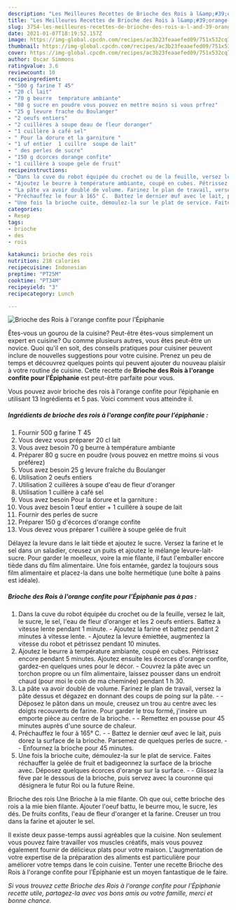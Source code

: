 ```yaml
---
description: "Les Meilleures Recettes de Brioche des Rois à l&amp;#39;orange confite pour l’Épiphanie"
title: "Les Meilleures Recettes de Brioche des Rois à l&amp;#39;orange confite pour l’Épiphanie"
slug: 3754-les-meilleures-recettes-de-brioche-des-rois-a-l-and-39-orange-confite-pour-lepiphanie
date: 2021-01-07T18:19:52.157Z
image: https://img-global.cpcdn.com/recipes/ac3b23feaaefed09/751x532cq70/brioche-des-rois-a-lorange-confite-pour-lepiphanie-photo-principale-de-la-recette.jpg
thumbnail: https://img-global.cpcdn.com/recipes/ac3b23feaaefed09/751x532cq70/brioche-des-rois-a-lorange-confite-pour-lepiphanie-photo-principale-de-la-recette.jpg
cover: https://img-global.cpcdn.com/recipes/ac3b23feaaefed09/751x532cq70/brioche-des-rois-a-lorange-confite-pour-lepiphanie-photo-principale-de-la-recette.jpg
author: Oscar Simmons
ratingvalue: 3.6
reviewcount: 10
recipeingredient:
- "500 g farine T 45"
- "20 cl lait"
- "70 g beurre  temprature ambiante"
- "80 g sucre en poudre vous pouvez en mettre moins si vous prfrez"
- "25 g levure frache du Boulanger"
- "2 oeufs entiers"
- "2 cuillères à soupe deau de fleur doranger"
- "1 cuillère à café sel"
- " Pour la dorure et la garniture "
- "1 uf entier  1 cuillre  soupe de lait"
- " des perles de sucre"
- "150 g dcorces dorange confite"
- "1 cuillère à soupe gele de fruit"
recipeinstructions:
- "Dans la cuve du robot équipée du crochet ou de la feuille, versez le lait, le sucre, le sel, l&#39;eau de fleur d&#39;oranger et les 2 oeufs entiers. Battez à vitesse lente pendant 1 minute. Ajoutez la farine et battez pendant 2 minutes à vitesse lente. Ajoutez la levure émiettée, augmentez la vitesse du robot et pétrissez pendant 10 minutes."
- "Ajoutez le beurre à température ambiante, coupé en cubes. Pétrissez encore pendant 5 minutes. Ajoutez ensuite les écorces d&#39;orange confite, gardez-en quelques unes pour le décor. Couvrez la pâte avec un torchon propre ou un film alimentaire, laissez pousser dans un endroit chaud (pour moi le coin de ma cheminée) pendant 1 h 30."
- "La pâte va avoir doublé de volume. Farinez le plan de travail, versez la pâte dessus et dégazez en donnant des coups de poing sur la pâte.  Déposez le pâton dans un moule, creusez un trou au centre avec les doigts recouverts de farine. Pour garder le trou formé, j&#39;insère un emporte pièce au centre de la brioche.  Remettez en pousse pour 45 minutes auprès d&#39;une source de chaleur."
- "Préchauffez le four à 165° C.  Battez le dernier œuf avec le lait, puis dorez la surface de la brioche. Parsemez de quelques perles de sucre.  Enfournez la brioche pour 45 minutes."
- "Une fois la brioche cuite, démoulez-la sur le plat de service. Faites réchauffer la gelée de fruit et badigeonnez la surface de la brioche avec. Déposez quelques écorces d&#39;orange sur la surface.  Glissez la fève par le dessous de la brioche, puis servez avec la couronne qui désignera le futur Roi ou la future Reine."
categories:
- Resep
tags:
- brioche
- des
- rois

katakunci: brioche des rois 
nutrition: 218 calories
recipecuisine: Indonesian
preptime: "PT25M"
cooktime: "PT34M"
recipeyield: "3"
recipecategory: Lunch

---
```



![Brioche des Rois à l&#39;orange confite pour l’Épiphanie](https://img-global.cpcdn.com/recipes/ac3b23feaaefed09/751x532cq70/brioche-des-rois-a-lorange-confite-pour-lepiphanie-photo-principale-de-la-recette.jpg)

Êtes-vous un gourou de la cuisine? Peut-être êtes-vous simplement un expert en cuisine? Ou comme plusieurs autres, vous êtes peut-être un novice. Quoi qu'il en soit, des conseils pratiques pour cuisiner peuvent inclure de nouvelles suggestions pour votre cuisine. Prenez un peu de temps et découvrez quelques points qui peuvent ajouter du nouveau plaisir à votre routine de cuisine. Cette recette de <strong> Brioche des Rois à l&#39;orange confite pour l’Épiphanie </strong> est peut-être parfaite pour vous.

<!--inarticleads1-->

Vous pouvez avoir brioche des rois à l&#39;orange confite pour l’épiphanie en utilisant 13 Ingrédients et 5 pas. Voici comment vous atteindre il.

##### Ingrédients de brioche des rois à l&#39;orange confite pour l’épiphanie :

1. Fournir 500 g farine T 45
1. Vous devez vous préparer 20 cl lait
1. Vous avez besoin 70 g beurre à température ambiante
1. Préparer 80 g sucre en poudre (vous pouvez en mettre moins si vous préférez)
1. Vous avez besoin 25 g levure fraîche du Boulanger
1. Utilisation 2 oeufs entiers
1. Utilisation 2 cuillères à soupe d&#39;eau de fleur d&#39;oranger
1. Utilisation 1 cuillère à café sel
1. Vous avez besoin  Pour la dorure et la garniture :
1. Vous avez besoin 1 œuf entier + 1 cuillère à soupe de lait
1. Fournir  des perles de sucre
1. Préparer 150 g d&#39;écorces d&#39;orange confite
1. Vous devez vous préparer 1 cuillère à soupe gelée de fruit


Délayez la levure dans le lait tiède et ajoutez le sucre. Versez la farine et le sel dans un saladier, creusez un puits et ajoutez le mélange levure-lait-sucre. Pour garder le moelleux, voire la mie filante, il faut l&#39;emballer encore tiède dans du film alimentaire. Une fois entamée, gardez la toujours sous film alimentaire et placez-la dans une boîte hermétique (une boîte à pains est idéale). 

<!--inarticleads2-->

##### Brioche des Rois à l&#39;orange confite pour l’Épiphanie pas à pas :

1. Dans la cuve du robot équipée du crochet ou de la feuille, versez le lait, le sucre, le sel, l&#39;eau de fleur d&#39;oranger et les 2 oeufs entiers. Battez à vitesse lente pendant 1 minute. - Ajoutez la farine et battez pendant 2 minutes à vitesse lente. - Ajoutez la levure émiettée, augmentez la vitesse du robot et pétrissez pendant 10 minutes.
1. Ajoutez le beurre à température ambiante, coupé en cubes. Pétrissez encore pendant 5 minutes. Ajoutez ensuite les écorces d&#39;orange confite, gardez-en quelques unes pour le décor. - Couvrez la pâte avec un torchon propre ou un film alimentaire, laissez pousser dans un endroit chaud (pour moi le coin de ma cheminée) pendant 1 h 30.
1. La pâte va avoir doublé de volume. Farinez le plan de travail, versez la pâte dessus et dégazez en donnant des coups de poing sur la pâte. -  - Déposez le pâton dans un moule, creusez un trou au centre avec les doigts recouverts de farine. Pour garder le trou formé, j&#39;insère un emporte pièce au centre de la brioche. -  - Remettez en pousse pour 45 minutes auprès d&#39;une source de chaleur.
1. Préchauffez le four à 165° C. -  - Battez le dernier œuf avec le lait, puis dorez la surface de la brioche. Parsemez de quelques perles de sucre. -  - Enfournez la brioche pour 45 minutes.
1. Une fois la brioche cuite, démoulez-la sur le plat de service. Faites réchauffer la gelée de fruit et badigeonnez la surface de la brioche avec. Déposez quelques écorces d&#39;orange sur la surface. -  - Glissez la fève par le dessous de la brioche, puis servez avec la couronne qui désignera le futur Roi ou la future Reine.


Brioche des rois Une Brioche à la mie filante. Oh que oui, cette brioche des rois a la mie bien filante. Ajouter l&#39;oeuf battu, le beurre mou, le sucre, les dés. De fruits confits, l&#39;eau de fleur d&#39;oranger et la farine. Creuser un trou dans la farine et ajouter le sel. 

<!--inarticleads1-->

<p>
Il existe deux passe-temps aussi agréables que la cuisine. Non seulement vous pouvez faire travailler vos muscles créatifs, mais vous pouvez également fournir de délicieux plats pour votre maison. L'augmentation de votre expertise de la préparation des aliments est particulière pour améliorer votre temps dans le coin cuisine. Tenter une recette Brioche des Rois à l&#39;orange confite pour l’Épiphanie est un moyen fantastique de le faire.
</p>

<p>
<i>Si vous trouvez cette Brioche des Rois à l&#39;orange confite pour l’Épiphanie recette utile, partagez-la avec vos bons amis ou votre famille, merci et bonne chance.</i>
</p>

